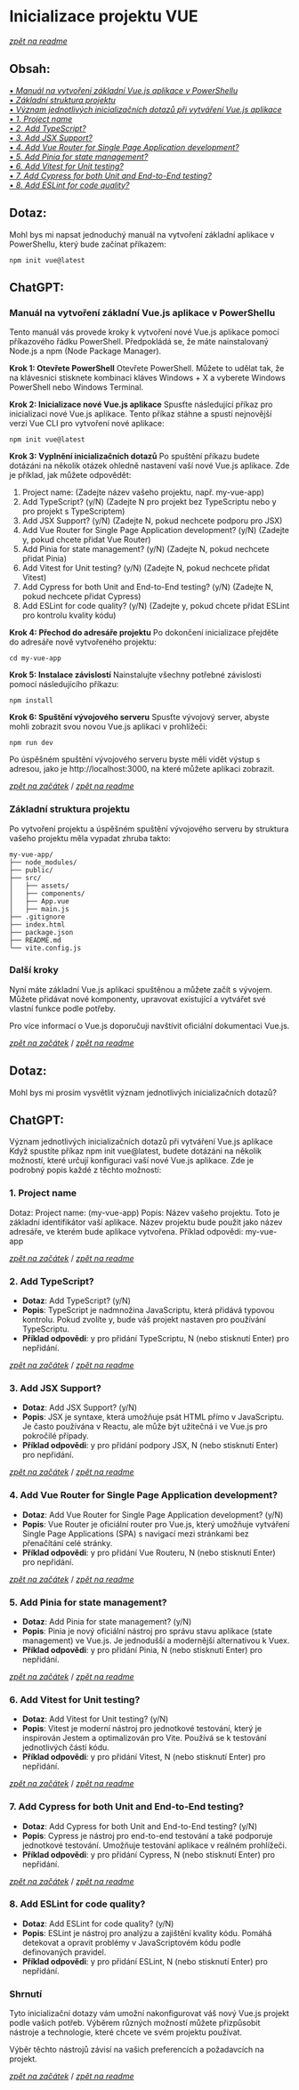 <a id="top"></a>
# Inicializace projektu VUE
[*zpět na readme*](https://github.com/Sudip2708/learning-VUE-with-the-help-of-AI#1-krok---sezn%C3%A1men%C3%AD-se-s-vue)   

## Obsah:
[• *Manuál na vytvoření základní Vue.js aplikace v PowerShellu*](#manuál-na-vytvoření-základní-vuejs-aplikace-v-powershellu)  
[• *Základní struktura projektu*](#základní-struktura-projektu)  
[• *Význam jednotlivých inicializačních dotazů při vytváření Vue.js aplikace*](#dotaz-1)  
[• *1. Project name*](#1-project-name)  
[• *2. Add TypeScript?*](#2-add-typescript)  
[• *3. Add JSX Support?*](#3-add-jsx-support)  
[• *4. Add Vue Router for Single Page Application development?*](#4-add-vue-router-for-single-page-application-development)  
[• *5. Add Pinia for state management?*](#5-add-pinia-for-state-management)  
[• *6. Add Vitest for Unit testing?*](#6-add-vitest-for-unit-testing)  
[• *7. Add Cypress for both Unit and End-to-End testing?*](#7-add-cypress-for-both-unit-and-end-to-end-testing)  
[• *8. Add ESLint for code quality?*](#8-add-eslint-for-code-quality)  


## Dotaz:

Mohl bys mi napsat jednoduchý manuál na vytvoření základní aplikace v PowerShellu, který bude začínat příkazem:

    npm init vue@latest

## ChatGPT:

### Manuál na vytvoření základní Vue.js aplikace v PowerShellu
Tento manuál vás provede kroky k vytvoření nové Vue.js aplikace pomocí příkazového řádku PowerShell. Předpokládá se, že máte nainstalovaný Node.js a npm (Node Package Manager).

**Krok 1: Otevřete PowerShell**
Otevřete PowerShell. Můžete to udělat tak, že na klávesnici stisknete kombinaci kláves Windows + X a vyberete Windows PowerShell nebo Windows Terminal.

**Krok 2: Inicializace nové Vue.js aplikace**
Spusťte následující příkaz pro inicializaci nové Vue.js aplikace. Tento příkaz stáhne a spustí nejnovější verzi Vue CLI pro vytvoření nové aplikace:

    npm init vue@latest

**Krok 3: Vyplnění inicializačních dotazů**
Po spuštění příkazu budete dotázáni na několik otázek ohledně nastavení vaší nové Vue.js aplikace. Zde je příklad, jak můžete odpovědět:

1. Project name: (Zadejte název vašeho projektu, např. my-vue-app)
2. Add TypeScript? (y/N) (Zadejte N pro projekt bez TypeScriptu nebo y pro projekt s TypeScriptem)
3. Add JSX Support? (y/N) (Zadejte N, pokud nechcete podporu pro JSX)
4. Add Vue Router for Single Page Application development? (y/N) (Zadejte y, pokud chcete přidat Vue Router)
5. Add Pinia for state management? (y/N) (Zadejte N, pokud nechcete přidat Pinia)
6. Add Vitest for Unit testing? (y/N) (Zadejte N, pokud nechcete přidat Vitest)
7. Add Cypress for both Unit and End-to-End testing? (y/N) (Zadejte N, pokud nechcete přidat Cypress)
8. Add ESLint for code quality? (y/N) (Zadejte y, pokud chcete přidat ESLint pro kontrolu kvality kódu)

**Krok 4: Přechod do adresáře projektu**
Po dokončení inicializace přejděte do adresáře nově vytvořeného projektu:

    cd my-vue-app

**Krok 5: Instalace závislostí**
Nainstalujte všechny potřebné závislosti pomocí následujícího příkazu:

    npm install

**Krok 6: Spuštění vývojového serveru**
Spusťte vývojový server, abyste mohli zobrazit svou novou Vue.js aplikaci v prohlížeči:

    npm run dev

Po úspěšném spuštění vývojového serveru byste měli vidět výstup s adresou, jako je http://localhost:3000, na které můžete aplikaci zobrazit.

[*zpět na začátek*](#top) / [*zpět na readme*](https://github.com/Sudip2708/learning-VUE-with-the-help-of-AI#1-krok---sezn%C3%A1men%C3%AD-se-s-vue)   
### Základní struktura projektu
Po vytvoření projektu a úspěšném spuštění vývojového serveru by struktura vašeho projektu měla vypadat zhruba takto:

    my-vue-app/
    ├── node_modules/
    ├── public/
    ├── src/
    │   ├── assets/
    │   ├── components/
    │   ├── App.vue
    │   ├── main.js
    ├── .gitignore
    ├── index.html
    ├── package.json
    ├── README.md
    └── vite.config.js

### Další kroky
Nyní máte základní Vue.js aplikaci spuštěnou a můžete začít s vývojem. Můžete přidávat nové komponenty, upravovat existující a vytvářet své vlastní funkce podle potřeby.

Pro více informací o Vue.js doporučuji navštívit oficiální dokumentaci Vue.js.

[*zpět na začátek*](#top) / [*zpět na readme*](https://github.com/Sudip2708/learning-VUE-with-the-help-of-AI#1-krok---sezn%C3%A1men%C3%AD-se-s-vue)   
## Dotaz:

Mohl bys mi prosím vysvětlit význam jednotlivých inicializačních dotazů?

## ChatGPT:

Význam jednotlivých inicializačních dotazů při vytváření Vue.js aplikace
Když spustíte příkaz npm init vue@latest, budete dotázáni na několik možností, které určují konfiguraci vaší nové Vue.js aplikace. Zde je podrobný popis každé z těchto možností:

### 1. Project name
Dotaz: Project name: (my-vue-app)
Popis: Název vašeho projektu. Toto je základní identifikátor vaší aplikace. Název projektu bude použit jako název adresáře, ve kterém bude aplikace vytvořena.
Příklad odpovědi: my-vue-app

[*zpět na začátek*](#top) / [*zpět na readme*](https://github.com/Sudip2708/learning-VUE-with-the-help-of-AI#1-krok---sezn%C3%A1men%C3%AD-se-s-vue)   
### 2. Add TypeScript?
- **Dotaz**: Add TypeScript? (y/N)
- **Popis**: TypeScript je nadmnožina JavaScriptu, která přidává typovou kontrolu. Pokud zvolíte y, bude váš projekt nastaven pro používání TypeScriptu.
- **Příklad odpovědi**: y pro přidání TypeScriptu, N (nebo stisknutí Enter) pro nepřidání.

[*zpět na začátek*](#top) / [*zpět na readme*](https://github.com/Sudip2708/learning-VUE-with-the-help-of-AI#1-krok---sezn%C3%A1men%C3%AD-se-s-vue)   
### 3. Add JSX Support?
- **Dotaz**: Add JSX Support? (y/N)
- **Popis**: JSX je syntaxe, která umožňuje psát HTML přímo v JavaScriptu. Je často používána v Reactu, ale může být užitečná i ve Vue.js pro pokročilé případy.
- **Příklad odpovědi**: y pro přidání podpory JSX, N (nebo stisknutí Enter) pro nepřidání.

[*zpět na začátek*](#top) / [*zpět na readme*](https://github.com/Sudip2708/learning-VUE-with-the-help-of-AI#1-krok---sezn%C3%A1men%C3%AD-se-s-vue)   
### 4. Add Vue Router for Single Page Application development?
- **Dotaz**: Add Vue Router for Single Page Application development? (y/N)
- **Popis**: Vue Router je oficiální router pro Vue.js, který umožňuje vytváření Single Page Applications (SPA) s navigací mezi stránkami bez přenačítání celé stránky.
- **Příklad odpovědi**: y pro přidání Vue Routeru, N (nebo stisknutí Enter) pro nepřidání.

[*zpět na začátek*](#top) / [*zpět na readme*](https://github.com/Sudip2708/learning-VUE-with-the-help-of-AI#1-krok---sezn%C3%A1men%C3%AD-se-s-vue)   
### 5. Add Pinia for state management?
- **Dotaz**: Add Pinia for state management? (y/N)
- **Popis**: Pinia je nový oficiální nástroj pro správu stavu aplikace (state management) ve Vue.js. Je jednodušší a modernější alternativou k Vuex.
- **Příklad odpovědi**: y pro přidání Pinia, N (nebo stisknutí Enter) pro nepřidání.

[*zpět na začátek*](#top) / [*zpět na readme*](https://github.com/Sudip2708/learning-VUE-with-the-help-of-AI#1-krok---sezn%C3%A1men%C3%AD-se-s-vue)   
### 6. Add Vitest for Unit testing?
- **Dotaz**: Add Vitest for Unit testing? (y/N)
- **Popis**: Vitest je moderní nástroj pro jednotkové testování, který je inspirován Jestem a optimalizován pro Vite. Používá se k testování jednotlivých částí kódu.
- **Příklad odpovědi**: y pro přidání Vitest, N (nebo stisknutí Enter) pro nepřidání.

[*zpět na začátek*](#top) / [*zpět na readme*](https://github.com/Sudip2708/learning-VUE-with-the-help-of-AI#1-krok---sezn%C3%A1men%C3%AD-se-s-vue)   
### 7. Add Cypress for both Unit and End-to-End testing?
- **Dotaz**: Add Cypress for both Unit and End-to-End testing? (y/N)
- **Popis**: Cypress je nástroj pro end-to-end testování a také podporuje jednotkové testování. Umožňuje testování aplikace v reálném prohlížeči.
- **Příklad odpovědi**: y pro přidání Cypress, N (nebo stisknutí Enter) pro nepřidání.

[*zpět na začátek*](#top) / [*zpět na readme*](https://github.com/Sudip2708/learning-VUE-with-the-help-of-AI#1-krok---sezn%C3%A1men%C3%AD-se-s-vue)   
### 8. Add ESLint for code quality?
- **Dotaz**: Add ESLint for code quality? (y/N)
- **Popis**: ESLint je nástroj pro analýzu a zajištění kvality kódu. Pomáhá detekovat a opravit problémy v JavaScriptovém kódu podle definovaných pravidel.
- **Příklad odpovědi**: y pro přidání ESLint, N (nebo stisknutí Enter) pro nepřidání.

### Shrnutí
Tyto inicializační dotazy vám umožní nakonfigurovat váš nový Vue.js projekt podle vašich potřeb. Výběrem různých možností můžete přizpůsobit nástroje a technologie, které chcete ve svém projektu používat.  

Výběr těchto nástrojů závisí na vašich preferencích a požadavcích na projekt.

[*zpět na začátek*](#top) / [*zpět na readme*](https://github.com/Sudip2708/learning-VUE-with-the-help-of-AI#1-krok---sezn%C3%A1men%C3%AD-se-s-vue)   